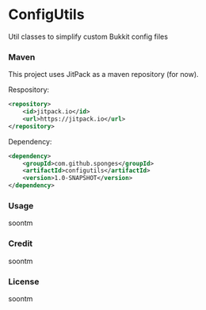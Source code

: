 # ConfigUtils
Util classes to simplify custom Bukkit config files

### Maven
This project uses JitPack as a maven repository (for now).

Respository:
```xml
<repository>
    <id>jitpack.io</id>
    <url>https://jitpack.io</url>
</repository>
```

Dependency:
```xml
<dependency>
    <groupId>com.github.sponges</groupId>
    <artifactId>configutils</artifactId>
    <version>1.0-SNAPSHOT</version>
</dependency>
```

### Usage
soontm

### Credit
soontm

### License
soontm